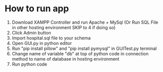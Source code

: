 # How to run app
1. Download XAMPP Controller and run Apache + MySql (Or Run SQL File in other hosting environment SKIP to 4 if doing so)
2. Click Admin button
3. Import hospital.sql file to your schema
4. Open GUI.py in python editor
5. Run "pip install pillow" and "pip install pymysql" in GUITest.py terminal
6. Change name of variable "db" at top of python code in connection method to name of database in hosting environment
7. Run python code
